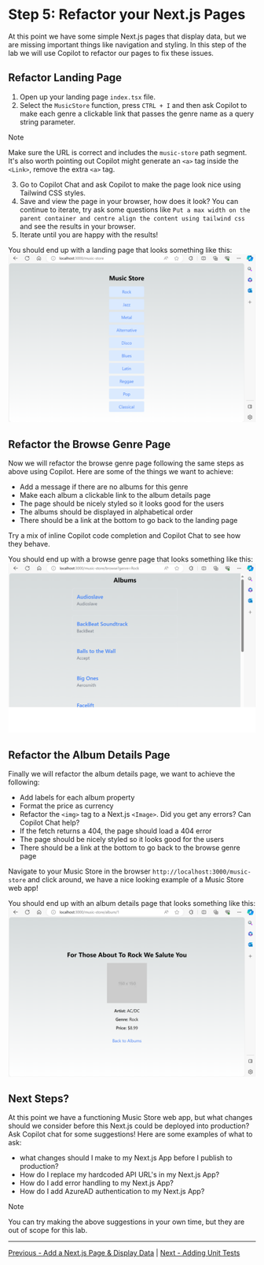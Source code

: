 # Step 5: Refactor your Next.js Pages
At this point we have some simple Next.js pages that display data, but we are missing important things like navigation and styling. In this step of the lab we will use Copilot to refactor our pages to fix these issues.

## Refactor Landing Page
1. Open up your landing page `index.tsx` file.
2. Select the `MusicStore` function, press `CTRL + I` and then ask Copilot to make each genre a clickable link that passes the genre name as a query string parameter.
> [!NOTE]
> Make sure the URL is correct and includes the `music-store` path segment. It's also worth pointing out Copilot might generate an `<a>` tag inside the `<Link>`, remove the extra `<a>` tag.
3. Go to Copilot Chat and ask Copilot to make the page look nice using Tailwind CSS styles.
4. Save and view the page in your browser, how does it look? You can continue to iterate, try ask some questions like `Put a max width on the parent container and centre align the content using tailwind css` and see the results in your browser.
5. Iterate until you are happy with the results!

You should end up with a landing page that looks something like this:
![Music Store Index Page](media/music-store-index.png)

## Refactor the Browse Genre Page
Now we will refactor the browse genre page following the same steps as above using Copilot. Here are some of the things we want to achieve:
- Add a message if there are no albums for this genre
- Make each album a clickable link to the album details page
- The page should be nicely styled so it looks good for the users 
- The albums should be displayed in alphabetical order
- There should be a link at the bottom to go back to the landing page

Try a mix of inline Copilot code completion and Copilot Chat to see how they behave. 

You should end up with a browse genre page that looks something like this:
![Music Store Browse Genre Page](media/music-store-browse-genre.png)

## Refactor the Album Details Page
Finally we will refactor the album details page, we want to achieve the following:
- Add labels for each album property
- Format the price as currency
- Refactor the `<img>` tag to a Next.js `<Image>`. Did you get any errors? Can Copilot Chat help?
- If the fetch returns a 404, the page should load a 404 error
- The page should be nicely styled so it looks good for the users
- There should be a link at the bottom to go back to the browse genre page

Navigate to your Music Store in the browser `http://localhost:3000/music-store` and click around, we have a nice looking example of a Music Store web app!

You should end up with an album details page that looks something like this:
![Music Store Album Details Page](media/music-store-album-details.png)

## Next Steps?
At this point we have a functioning Music Store web app, but what changes should we consider before this Next.js could be deployed into production? Ask Copilot chat for some suggestions! Here are some examples of what to ask:
- what changes should I make to my Next.js App before I publish to production?
- How do I replace my hardcoded API URL's in my Next.js App? 
- How do I add error handling to my Next.js App?
- How do I add AzureAD authentication to my Next.js App?

> [!NOTE]
> You can try making the above suggestions in your own time, but they are out of scope for this lab.

---------------
[Previous - Add a Next.js Page & Display Data](./04-Step04.md) | [Next - Adding Unit Tests](./06-Step06.md)